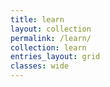 ```yaml
---
title: learn
layout: collection
permalink: /learn/
collection: learn
entries_layout: grid
classes: wide
---
```


